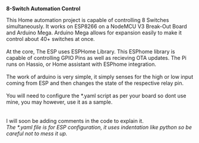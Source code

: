 <b> 8-Switch Automation Control </b>
<br> 

<p> This Home automation project is capable of controlling 8 Switches simultaneously. It works on ESP8266 on a NodeMCU V3 Break-Out Board and Arduino Mega. Arduino Mega allows for expansion easily to make it control about 40+ switches at once.
<br> 
<br>
At the core, The ESP uses ESPHome Library. This ESPhome library is capable of controlling GPIO Pins as well as recieving OTA updates. The Pi runs on Hassio, or Home assistant with ESPhome integration. 
<br> 
<br>
The work of arduino is very simple, it simply senses for the high or low input coming from ESP and then changes the state of the respective relay pin.
<br>
<br> 
You will need to configure the *.yaml script as per your board so dont use mine, you may however, use it as a sample. 
<br>
<br>
<br>
I will soon be adding comments in the code to explain it. 
<br>
<i>The *.yaml file is for ESP configuration, it uses indentation like python so be careful not to mess it up. </i>
